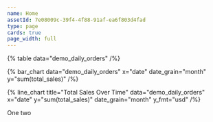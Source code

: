 ```yaml
---
name: Home
assetId: 7e08009c-39f4-4f88-91af-ea6f803d4fad
type: page
cards: true
page_width: full
---
```


{% table
  data="demo_daily_orders"
/%}

{% bar_chart
  data="demo_daily_orders"
  x="date"
  date_grain="month"  
  y="sum(total_sales)"
/%}

{% line_chart
  title="Total Sales Over Time"
  data="demo_daily_orders"
  x="date"
  y="sum(total_sales)"
  date_grain="month"
  y_fmt="usd"
/%}

One two 